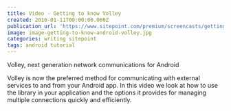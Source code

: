```yaml
---
title: Video - Getting to know Volley
created: 2016-01-11T00:00:00.000Z
publication_url: 'https://www.sitepoint.com/premium/screencasts/getting-to-know-volley'
image: image-getting-to-know-android-volley.jpg
categories: writing sitepoint
tags: android tutorial
---
```


Volley, next generation network communications for Android

Volley is now the preferred method for communicating with external services to and from your Android app. In this video we look at how to use the library in your application and the options it provides for managing multiple connections quickly and efficiently.
